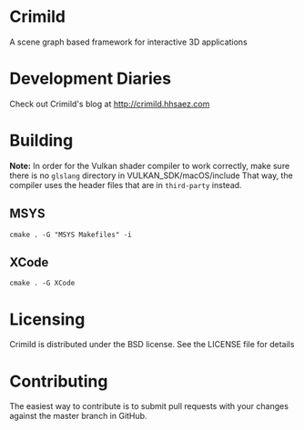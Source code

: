 Crimild
=======
A scene graph based framework for interactive 3D applications

Development Diaries
===================
Check out Crimild's blog at http://crimild.hhsaez.com

Building
========

**Note:** In order for the Vulkan shader compiler to work correctly, make sure there is no `glslang` directory in VULKAN_SDK/macOS/include
That way, the compiler uses the header files that are in `third-party` instead.

MSYS
----
```
cmake . -G "MSYS Makefiles" -i
```

XCode
-----
```
cmake . -G XCode
```

Licensing
=========

Crimild is distributed under the BSD license. See the LICENSE file for details

Contributing
============

The easiest way to contribute is to submit pull requests with your changes against the master branch in GitHub.
